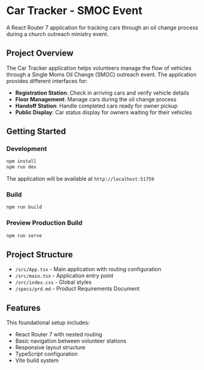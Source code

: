 # Car Tracker - SMOC Event

A React Router 7 application for tracking cars through an oil change process during a church outreach ministry event.

## Project Overview

The Car Tracker application helps volunteers manage the flow of vehicles through a Single Moms Oil Change (SMOC) outreach event. The application provides different interfaces for:

- **Registration Station**: Check in arriving cars and verify vehicle details
- **Floor Management**: Manage cars during the oil change process
- **Handoff Station**: Handle completed cars ready for owner pickup
- **Public Display**: Car status display for owners waiting for their vehicles

## Getting Started

### Development

```bash
npm install
npm run dev
```

The application will be available at `http://localhost:51759`

### Build

```bash
npm run build
```

### Preview Production Build

```bash
npm run serve
```

## Project Structure

- `/src/App.tsx` - Main application with routing configuration
- `/src/main.tsx` - Application entry point
- `/src/index.css` - Global styles
- `/specs/prd.md` - Product Requirements Document

## Features

This foundational setup includes:

- React Router 7 with nested routing
- Basic navigation between volunteer stations
- Responsive layout structure
- TypeScript configuration
- Vite build system
